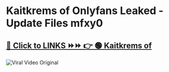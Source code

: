 
 # Kaitkrems of Onlyfans Leaked - Update Files mfxy0

## <h2><a href="https://clipsfans.com/Kaitkrems_of&ref=git">🔗 Click to LINKS ⏩⏩ 👉 🟢 Kaitkrems of </a></h2>

<a href="https://clipsfans.com/Kaitkrems_of&ref=git" rel="nofollow" data-target="animated-image.originalLink"><img src="https://i.ibb.co.com/xMMVF88/686577567.gif" alt="Viral Video Original" style="max-width: 100%; display: inline-block;" data-target="animated-image.originalImage"></a>


